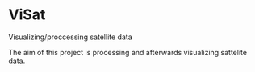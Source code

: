 # ViSat
Visualizing/proccessing satellite data

The aim of this project is processing and afterwards visualizing sattelite data. 
